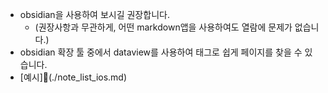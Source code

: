 - obsidian을 사용하여 보시길 권장합니다.
	- (권장사항과 무관하게, 어떤 markdown앱을 사용하여도 열람에 문제가 없습니다.)
- obsidian 확장 툴 중에서 dataview를 사용하여 태그로 쉽게 페이지를 찾을 수 있습니다.
- [예시](./note_list_ios.md)